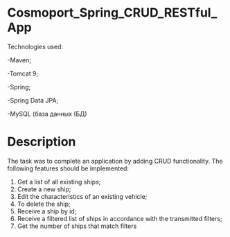 # Cosmoport_Spring_CRUD_RESTful_App

Technologies used:

-Maven;

-Tomcat 9;

-Spring;

-Spring Data JPA;

-MySQL (база данных (БД)

# Description

The task was to complete an application by adding CRUD functionality. The following features should be implemented:
1. Get a list of all existing ships;
2. Create a new ship;
3. Edit the characteristics of an existing vehicle;
4. To delete the ship;
5. Receive a ship by id;
6. Receive a filtered list of ships in accordance with the transmitted
filters;
7. Get the number of ships that match filters
